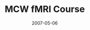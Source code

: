 ---
title: "MCW fMRI Course"
project_id: 
date: 2007-05-06
conference_id: ""
presenters:
   - peter_bandettini
summary: "<p>MCW fMRI Course, Milwaukee</p>"
file: /assets/presentations/T207.pdf
filename: T207.pdf
layout: presentation
---